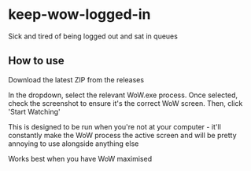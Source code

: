 # keep-wow-logged-in

Sick and tired of being logged out and sat in queues

## How to use

Download the latest ZIP from the releases

In the dropdown, select the relevant WoW.exe process. Once selected, check the screenshot to ensure it's the correct WoW screen. Then, click 'Start Watching'

This is designed to be run when you're not at your computer - it'll constantly make the WoW process the active screen and will be pretty annoying to use alongside anything else

Works best when you have WoW maximised
